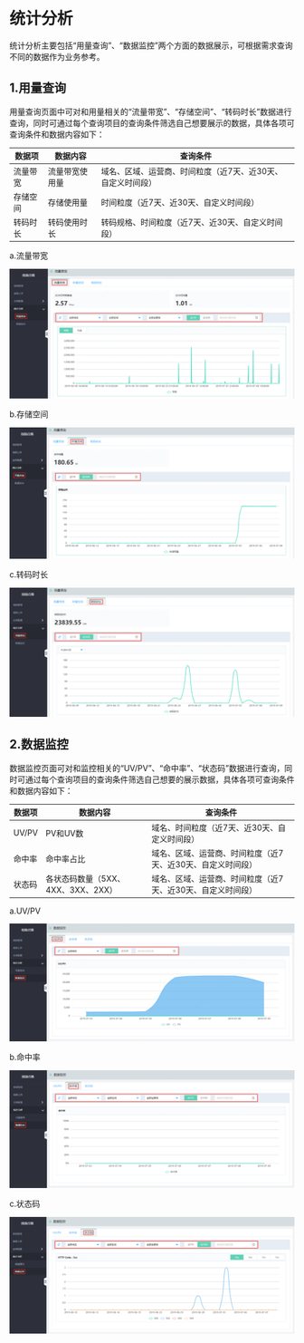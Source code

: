 # 统计分析

统计分析主要包括“用量查询”、“数据监控”两个方面的数据展示，可根据需求查询不同的数据作为业务参考。

## 1.用量查询

用量查询页面中可对和用量相关的“流量带宽”、“存储空间”、“转码时长”数据进行查询，同时可通过每个查询项目的查询条件筛选自己想要展示的数据，具体各项可查询条件和数据内容如下：

|数据项|数据内容|查询条件|
|-|-|-|
|流量带宽|流量带宽使用量|域名、区域、运营商、时间粒度（近7天、近30天、自定义时间段）|
|存储空间|存储使用量|时间粒度（近7天、近30天、自定义时间段）|
|转码时长|转码使用时长|转码规格、时间粒度（近7天、近30天、自定义时间段）|

a.流量带宽

![用量查询-带宽流量.png](../../../../image/Video-on-Demand/用量查询-带宽流量.png)

b.存储空间

![用量查询-存储空间.png](../../../../image/Video-on-Demand/用量查询-存储空间.png)

c.转码时长

![用量查询-转码时长.png](../../../../image/Video-on-Demand/用量查询-转码时长.png)

## 2.数据监控


数据监控页面可对和监控相关的“UV/PV”、“命中率”、“状态码”数据进行查询，同时可通过每个查询项目的查询条件筛选自己想要的展示数据，具体各项可查询条件和数据内容如下：

|数据项|数据内容|查询条件|
|-|-|-|
|UV/PV|PV和UV数|域名、时间粒度（近7天、近30天、自定义时间段）|
|命中率|命中率占比|域名、区域、运营商、时间粒度（近7天、近30天、自定义时间段）|
|状态码|各状态码数量（5XX、4XX、3XX、2XX）|域名、区域、运营商、时间粒度（近7天、近30天、自定义时间段）|

a.UV/PV

![数据监控-UV-PV.png](../../../../image/Video-on-Demand/数据监控-UV-PV.png)

b.命中率

![数据监控-命中率.png](../../../../image/Video-on-Demand/数据监控-命中率.png)

c.状态码

![数据监控-状态码.png](../../../../image/Video-on-Demand/数据监控-状态码.png)












